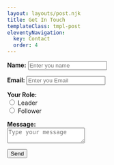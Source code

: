 ```yaml
---
layout: layouts/post.njk
title: Get In Touch
templateClass: tmpl-post
eleventyNavigation:
  key: Contact
  order: 4
---
```

<form name="contact" method="POST" data-netlify="true">
    <p>
        <label><strong>Name:</strong> <input type="text" placeholder="Enter you name"  id="name" name="name" /></label>   
    </p>
    <p>
        <label><strong>Email: </strong><input type="email" placeholder="Enter you Email"id="email" name="email" /></label>
    </p>
    <p>
        <label><strong>Your Role:</strong><br />
       <input type="radio" id="leader" name="Your Role" value="leader">
        <label for="leader">Leader</label><br>
        <input type="radio" id="Follower" name="Your Role" value="follower">
        <label for="follower">Follower</label><br>
        </select></label>
    </p>
    <p>
        <label><strong>Message:</strong><br /> <textarea name="message" placeholder="Type your message"></textarea></label>
    </p>
    <p>
        <button class="form_submit" type="submit">Send</button>
    </p>
</form>